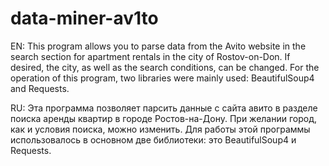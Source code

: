 # data-miner-av1to
EN: This program allows you to parse data from the Avito website in the search section for apartment rentals in the city of Rostov-on-Don. If desired, the city, as well as the search conditions, can be changed. For the operation of this program, two libraries were mainly used: BeautifulSoup4 and Requests. 

RU: Эта программа позволяет парсить данные с сайта авито в разделе поиска аренды квартир в городе Ростов-на-Дону. При желании город, как и условия поиска, можно изменить. Для работы этой программы использовалось в основном две библиотеки: это BeautifulSoup4 и Requests. 
